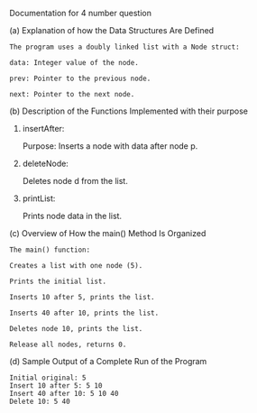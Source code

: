 Documentation for 4 number question


(a) Explanation of how the Data Structures Are Defined

    The program uses a doubly linked list with a Node struct:

    data: Integer value of the node.

    prev: Pointer to the previous node.

    next: Pointer to the next node.


(b) Description of the Functions Implemented with their purpose

1. insertAfter:
   
   Purpose: Inserts a node with data after node p.

2. deleteNode:

   Deletes node d from the list.

3. printList:
   
   Prints node data in the list.


(c) Overview of How the main() Method Is Organized
    
    The main() function:

    Creates a list with one node (5).

    Prints the initial list.

    Inserts 10 after 5, prints the list.

    Inserts 40 after 10, prints the list.

    Deletes node 10, prints the list.

    Release all nodes, returns 0.

 
(d) Sample Output of a Complete Run of the Program 
    
    Initial original: 5
    Insert 10 after 5: 5 10
    Insert 40 after 10: 5 10 40
    Delete 10: 5 40

    



